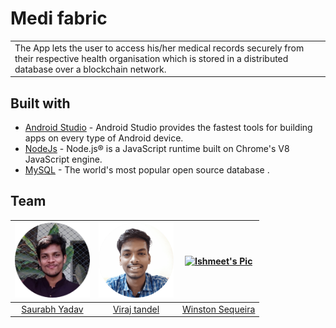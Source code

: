 # Medi fabric

<table>
<tr>
<td>
  The App lets the user to access his/her medical records securely from their respective health organisation which is stored in a distributed 
  database over a blockchain  network.
</td>
</tr>
</table>


## Built with 

- [Android Studio](https://developer.android.com/studio) - Android Studio provides the fastest tools for building apps on every type of Android device.
- [NodeJs](https://nodejs.org/en/) - Node.js® is a JavaScript runtime built on Chrome's V8 JavaScript engine.
- [MySQL](https://www.mysql.com) - The world's most popular open source database .

## Team

 [<img src="https://raw.githubusercontent.com/CSI-DBIT/CSI-ManagementSystem/master/Android/app/src/main/res/drawable/saurabh.png" alt="Saurabh's Pic" width="120">](https://github.com/survir44)| [<img src="https://raw.githubusercontent.com/CSI-DBIT/CSI-ManagementSystem/master/Android/app/src/main/res/drawable/viraj.png" alt="Sanket's Pic" width="120">](https://github.com/vraj72) |[<img src="https://github.com/vraj72/V-victory/blob/master/Project/public/images/IMG_20190809_142653.png" alt="Ishmeet's Pic" width="120">](https://github.com/MarwinSequeira)
|:---:|:---:|:---:|
|[Saurabh Yadav](https://github.com/survir44) |[Viraj tandel](https://github.com/vraj72) |[Winston Sequeira](https://github.com/MarwinSequeira)
